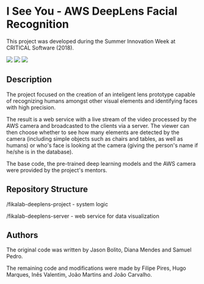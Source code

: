# I See You - AWS DeepLens Facial Recognition
This project was developed during the Summer Innovation Week at CRITICAL Software (2018).

![](https://img.shields.io/badge/CRITICAL%20Software-SIW%202018-red)
![](https://img.shields.io/badge/Made%20with-Python-blue)
![](https://img.shields.io/badge/AWS-DeepLens-blue)

## Description

The project focused on the creation of an inteligent lens prototype capable of recognizing humans amongst other visual elements and identifying faces with high precision. 

The result is a web service with a live stream of the video processed by the AWS camera and broadcasted to the clients via a server. 
The viewer can then choose whether to see how many elements are detected by the camera (including simple objects such as chairs and tables, as well as humans) or who's face is looking at the camera (giving the person's name if he/she is in the database).

The base code, the pre-trained deep learning models and the AWS camera were provided by the project's mentors.

## Repository Structure

/fikalab-deeplens-project - system logic 

/fikalab-deeplens-server - web service for data visualization

## Authors

The original code was written by Jason Bolito, Diana Mendes and Samuel Pedro.

The remaining code and modifications were made by Filipe Pires, Hugo Marques, Inês Valentim, João Martins and João Carvalho.
